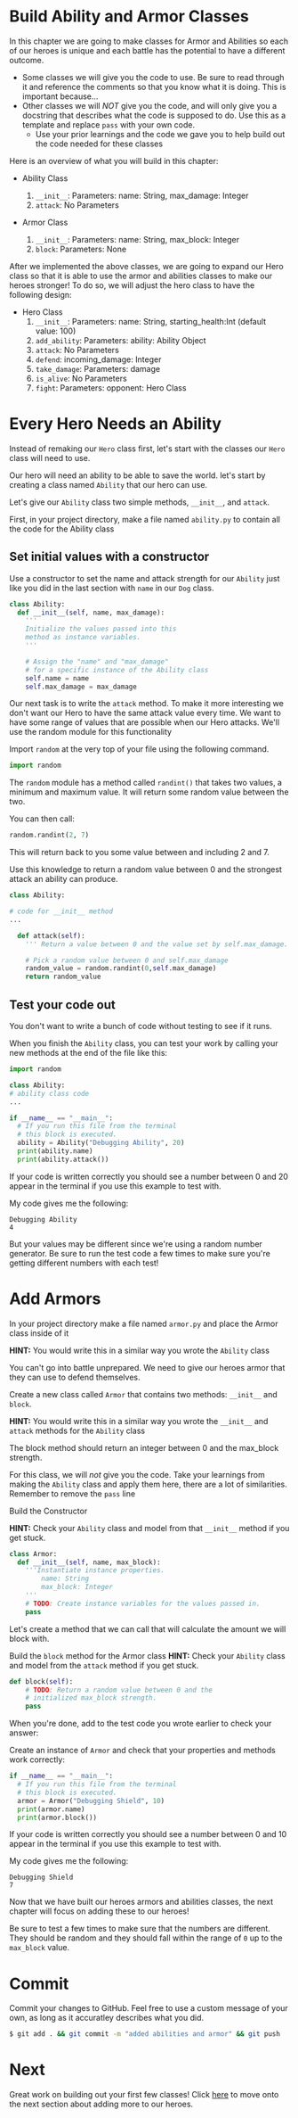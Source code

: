 # Build Ability and Armor Classes

In this chapter we are going to make classes for Armor and Abilities so each of our heroes is unique and each battle has the potential to have a different outcome.

- Some classes we will give you the code to use. Be sure to read through it and reference the comments so that you know what it is doing. This is important because...
- Other classes we will _NOT_ give you the code, and will only give you a docstring that describes what the code is supposed to do. Use this as a template and replace `pass` with your own code.
  - Use your prior learnings and the code we gave you to help build out the code needed for these classes

Here is an overview of what you will build in this chapter:

- Ability Class

  1. `__init__`: Parameters: name: String, max_damage: Integer
  2. `attack`: No Parameters

- Armor Class
  1. `__init__`: Parameters: name: String, max_block: Integer
  2. `block`: Parameters: None

After we implemented the above classes, we are going to expand our Hero class so that it is able to use the armor and abilities classes to make our heroes stronger! To do so, we will adjust the hero class to have the following design:

- Hero Class
  1. `__init__`: Parameters: name: String, starting_health:Int (default value: 100)
  2. `add_ability`: Parameters: ability: Ability Object
  3. `attack`: No Parameters
  4. `defend`: incoming_damage: Integer
  5. `take_damage`: Parameters: damage
  6. `is_alive`: No Parameters
  7. `fight`: Parameters: opponent: Hero Class

# Every Hero Needs an Ability

Instead of remaking our `Hero` class first, let's start with the classes our `Hero` class will need to use.

Our hero will need an ability to be able to save the world. let's start by creating a class named `Ability` that our hero can use.

Let's give our `Ability` class two simple methods, `__init__`, and `attack`.

First, in your project directory, make a file named `ability.py` to contain all the code for the Ability class

## Set initial values with a constructor

Use a constructor to set the name and attack strength for our `Ability` just like you did in the last section with `name` in our `Dog` class.

```python
class Ability:
  def __init__(self, name, max_damage):
    '''
    Initialize the values passed into this
    method as instance variables.
    '''

    # Assign the "name" and "max_damage"
    # for a specific instance of the Ability class
    self.name = name
    self.max_damage = max_damage
```

Our next task is to write the `attack` method. To make it more interesting we don't want our Hero to have the same attack value every time. We want to have some range of values that are possible when our Hero attacks. We'll use the random module for this functionality

Import `random` at the very top of your file using the following command.

```python
import random
```

The `random` module has a method called `randint()` that takes two values, a minimum and maximum value. It will return some random value between the two.

You can then call:

```python
random.randint(2, 7)
```

This will return back to you some value between and including 2 and 7.

Use this knowledge to return a random value between 0 and the strongest attack an ability can produce.

```python
class Ability:

# code for __init__ method
...

  def attack(self):
    ''' Return a value between 0 and the value set by self.max_damage.'''

    # Pick a random value between 0 and self.max_damage
    random_value = random.randint(0,self.max_damage)
    return random_value
```

## Test your code out

You don't want to write a bunch of code without testing to see if it runs.

When you finish the `Ability` class, you can test your work by calling your new methods at the end of the file like this:

```python
import random

class Ability:
# ability class code
...

if __name__ == "__main__":
  # If you run this file from the terminal
  # this block is executed.
  ability = Ability("Debugging Ability", 20)
  print(ability.name)
  print(ability.attack())
```

If your code is written correctly you should see a number between 0 and 20 appear in the terminal if you use this example to test with.

My code gives me the following:

```
Debugging Ability
4
```

But your values may be different since we're using a random number generator. Be sure to run the test code a few times to make sure you're getting different numbers with each test!

# Add Armors

In your project directory make a file named `armor.py` and place the Armor class inside of it

**HINT:** You would write this in a similar way you wrote the `Ability` class

You can't go into battle unprepared. We need to give our heroes armor that they can use to defend themselves.

Create a new class called `Armor` that contains two methods: `__init__` and `block`.

**HINT:** You would write this in a similar way you wrote the `__init__` and `attack` methods for the `Ability` class

The block method should return an integer between 0 and the max_block strength.

For this class, we will _not_ give you the code. Take your learnings from making the `Ability` class and apply them here, there are a lot of similarities. Remember to remove the `pass` line

Build the Constructor

**HINT:** Check your `Ability` class and model from that `__init__` method if you get stuck.

```python
class Armor:
  def __init__(self, name, max_block):
    '''Instantiate instance properties.
        name: String
        max_block: Integer
    '''
    # TODO: Create instance variables for the values passed in.
    pass
```

Let's create a method that we can call that will calculate the amount we will block with.

Build the `block` method for the Armor class
**HINT:** Check your `Ability` class and model from the `attack` method if you get stuck.

```python
def block(self):
    # TODO: Return a random value between 0 and the
    # initialized max_block strength.
    pass
```

When you're done, add to the test code you wrote earlier to check your answer:

Create an instance of `Armor` and check that your properties and methods work correctly:

```python
if __name__ == "__main__":
  # If you run this file from the terminal
  # this block is executed.
  armor = Armor("Debugging Shield", 10)
  print(armor.name)
  print(armor.block())
```

If your code is written correctly you should see a number between 0 and 10 appear in the terminal if you use this example to test with.

My code gives me the following:

```
Debugging Shield
7
```

Now that we have built our heroes armors and abilities classes, the next chapter will focus on adding these to our heroes!

Be sure to test a few times to make sure that the numbers are different. They should be random and they should fall within the range of `0` up to the `max_block` value.

# Commit

Commit your changes to GitHub. Feel free to use a custom message of your own, as long as it accuratley describes what you did.

```bash
$ git add . && git commit -m "added abilities and armor" && git push
```

# Next

Great work on building out your first few classes! Click [here](../P03-Adding-To-Our-Heroes/) to move onto the next section about adding more to our heroes.
